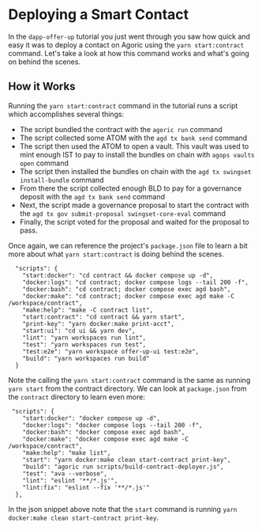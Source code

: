 # Deploying a Smart Contact
In the `dapp-offer-up` tutorial you just went through you saw how quick and easy it was to deploy a contact on Agoric using the `yarn start:contract` command. Let's take a look at how this command works and what's going on behind the scenes.

## How it Works
Running the `yarn start:contract` command in the tutorial runs a script which accomplishes several things:
- The script bundled the contract with the `agoric run` command
- The script collected some ATOM with the `agd tx bank send` command
- The script then used the ATOM to open a vault. This vault was used to mint enough IST to pay to install the bundles on chain with `agops vaults open` command
- The script then installed the bundles on chain with the `agd tx swingset install-bundle` command
- From there the script collected enough BLD to pay for a governance deposit with the `agd tx bank send` command
- Next, the script made a governance proposal to start the contract with the `agd tx gov submit-proposal swingset-core-eval` command
- Finally, the script voted for the proposal and waited for the proposal to pass.

Once again, we can reference the project's `package.json` file to learn a bit more about what `yarn start:contract` is doing behind the scenes.
```
  "scripts": {
    "start:docker": "cd contract && docker compose up -d",
    "docker:logs": "cd contract; docker compose logs --tail 200 -f",
    "docker:bash": "cd contract; docker compose exec agd bash",
    "docker:make": "cd contract; docker compose exec agd make -C /workspace/contract",
    "make:help": "make -C contract list",
    "start:contract": "cd contract && yarn start",
    "print-key": "yarn docker:make print-acct",
    "start:ui": "cd ui && yarn dev",
    "lint": "yarn workspaces run lint",
    "test": "yarn workspaces run test",
    "test:e2e": "yarn workspace offer-up-ui test:e2e",
    "build": "yarn workspaces run build"
  }
```

Note the calling the `yarn start:contract` command is the same as running `yarn start` from the contract directory. We can look at `package.json` from the `contract` directory to learn even more:
```
 "scripts": {
    "start:docker": "docker compose up -d",
    "docker:logs": "docker compose logs --tail 200 -f",
    "docker:bash": "docker compose exec agd bash",
    "docker:make": "docker compose exec agd make -C /workspace/contract",
    "make:help": "make list",
    "start": "yarn docker:make clean start-contract print-key",
    "build": "agoric run scripts/build-contract-deployer.js",
    "test": "ava --verbose",
    "lint": "eslint '**/*.js'",
    "lint:fix": "eslint --fix '**/*.js'"
  },
```

In the json snippet above note that the `start` command is running `yarn docker:make clean start-contract print-key`. 
